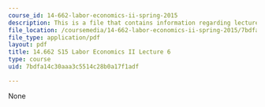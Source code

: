 ```yaml
---
course_id: 14-662-labor-economics-ii-spring-2015
description: This is a file that contains information regarding lecture 6.
file_location: /coursemedia/14-662-labor-economics-ii-spring-2015/7bdfa14c30aaa3c5514c28b0a17f1adf_MIT14_662S15_lecnotes6.pdf
file_type: application/pdf
layout: pdf
title: 14.662 S15 Labor Economics II Lecture 6
type: course
uid: 7bdfa14c30aaa3c5514c28b0a17f1adf

---
```

None